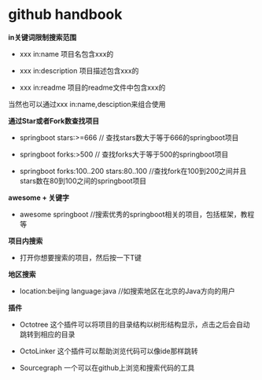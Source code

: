 # github handbook

**in关键词限制搜索范围**
* xxx in:name  项目名包含xxx的

* xxx in:description 项目描述包含xxx的

* xxx in:readme 项目的readme文件中包含xxx的

当然也可以通过xxx in:name,desciption来组合使用

**通过Star或者Fork数查找项目**
* springboot  stars:>=666 // 查找stars数大于等于666的springboot项目

* springboot forks:>500 // 查找forks大于等于500的springboot项目

* springboot forks:100..200 stars:80..100 //查找fork在100到200之间并且stars数在80到100之间的springboot项目

**awesome + 关键字**
* awesome springboot //搜索优秀的springboot相关的项目，包括框架，教程等

**项目内搜索**
* 打开你想要搜索的项目，然后按一下T键

**地区搜索**
* location:beijing language:java //如搜索地区在北京的Java方向的用户

**插件**
* Octotree 这个插件可以将项目的目录结构以树形结构显示，点击之后会自动跳转到相应的目录

* OctoLinker 这个插件可以帮助浏览代码可以像ide那样跳转

* Sourcegraph 一个可以在github上浏览和搜索代码的工具
